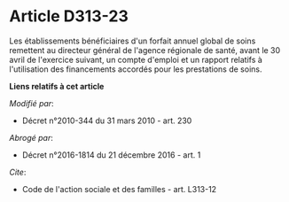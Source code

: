 # Article D313-23

Les établissements bénéficiaires d'un forfait annuel global de soins remettent au directeur général de l'agence régionale de
santé, avant le 30 avril de l'exercice suivant, un compte d'emploi et un rapport relatifs à l'utilisation des financements
accordés pour les prestations de soins.

**Liens relatifs à cet article**

_Modifié par_:

  - Décret n°2010-344 du 31 mars 2010 - art. 230

_Abrogé par_:

  - Décret n°2016-1814 du 21 décembre 2016 - art. 1

_Cite_:

  - Code de l'action sociale et des familles - art. L313-12
